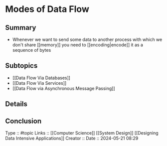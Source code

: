 # Modes of Data Flow

## Summary

- Whenever we want to send some data to another process with which we don't share [[memory]] you need to [[encoding|encode]] it as a sequence of bytes
## Subtopics

- [[Data Flow Via Databases]]
- [[Data Flow Via Services]]
- [[Data Flow via Asynchronous Message Passing]]
## Details

## Conclusion


Type :: #topic
Links :: [[Computer Science]] [[System Design]] [[Designing Data Intensive Applications]]
Creator ::
Date ::  2024-05-21 08:29